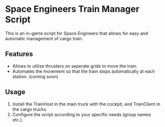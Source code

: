 # Space Engineers Train Manager Script

This is an in-game script for Space Engineers that allows for easy and automatic management of cargo train.

## Features

- Allows to utilize thrusters on seperate grids to move the train.
- Automates the movement so that the train stops automatically at each station. (coming soon)

## Usage

1. Install the TrainHost in the main truck with the cockpit, and TrainClient in the cargo trucks.
2. Configure the script according to your specific needs (group names etc.).
